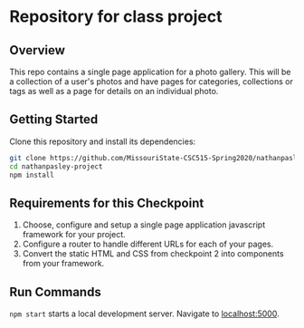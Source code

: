 # Repository for class project
## Overview
This repo contains a single page application for a photo gallery. This will be a collection of a user's photos and have pages for categories, collections or tags as well as a page for details on an individual photo.

## Getting Started
Clone this repository and install its dependencies:

```bash
git clone https://github.com/MissouriState-CSC515-Spring2020/nathanpasley-project.git
cd nathanpasley-project
npm install
```

## Requirements for this Checkpoint

 1. Choose, configure and setup a single page application javascript framework for your project.
 2. Configure a router to handle different URLs for each of your pages.
 2. Convert the static HTML and CSS from checkpoint 2 into components from your framework.
 

## Run Commands 
`npm start` starts a local development server.  Navigate to [localhost:5000](http://localhost:5000).  
